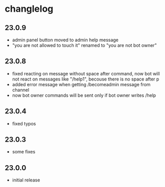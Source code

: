 # changlelog

## 23.0.9

- admin panel button moved to admin help message
- "you are not allowed to touch it" renamed to "you are not bot owner"

## 23.0.8

- fixed reacting on message without space after command, now bot will not react on messages like "/help1", becouse there is no space after p
- added error message when getting /becomeadmin message from channel
- now bot owner commands will be sent only if bot owner writes /help

## 23.0.4

- fixed typos

## 23.0.3

- some fixes

## 23.0.0

- initial release

